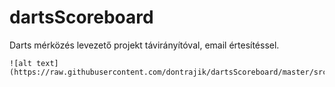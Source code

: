 # dartsScoreboard
Darts mérközés levezető projekt távirányítóval, email értesítéssel.
```
![alt text](https://raw.githubusercontent.com/dontrajik/dartsScoreboard/master/src/screen.png)
```

<!--stackedit_data:
eyJoaXN0b3J5IjpbLTIwNTIxNjE0MzcsLTUzNjUyMDM4MywxMT
kwNDM2OTI0LC0yMDUyMTYxNDM3LDQ4MTgwMzY2MiwtNzEyNzk4
MzU4LDQ4MTgwMzY2MiwtMTAxMjI1NDgwN119
-->
